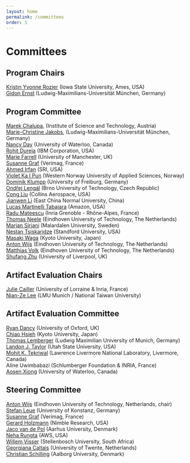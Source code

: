 ```yaml
---
layout: home
permalink: /committees
order: 1
---
```


# Committees


## Program Chairs

[Kristin Yvonne Rozier](https://www.aere.iastate.edu/kyrozier/) (Iowa State University, Ames, USA)  
[Gidon Ernst](https://www.sosy-lab.org/people/ernst/) (Ludwig-Maximilians-Universität München, Germany)  

## Program Committee

[Marek Chalupa](https://www.linkedin.com/in/marek-chalupa-46237b265), (Institute of Science and Technology, Austria)  
[Marie-Christine Jakobs](https://www.sosy-lab.org/people/jakobs/), (Ludwig-Maximilians-Universität München, Germany)  
[Nancy Day](https://cs.uwaterloo.ca/~nday/) (University of Waterloo, Canada)  
[Rohit Dureja](https://www.rohitdureja.com/) (IBM Corporation, USA)  
[Marie Farrell](https://mariefarrell.github.io/) (University of Manchester, UK)  
[Susanne Graf](https://www-verimag.imag.fr/~graf/) (Verimag, France)  
[Ahmed Irfan](https://ahmed-irfan.github.io/) (SRI, USA)  
[Violet Ka I Pun](https://violet.foldr.org/) (Western Norway University of Applied Sciences, Norway)  
[Dominik Klumpp](https://dominik-klumpp.net/) (University of Freiburg, Germany)  
[Ondřej Lengál](https://ondrik.github.io/) (Brno University of Technology, Czech Republic)  
[Cong Liu](http://loonwerks.com/people/cong-liu.html) (Collins Aerospace, USA)  
[Jianwen Li](https://lijwen2748.github.io/) (East China Normal University, China)  
[Lucas Martinelli Tabajara](https://www.linkedin.com/in/lucas-martinelli-tabajara-9b3733203/) (Amazon, USA)  
[Radu Mateescu](https://convecs.inria.fr/people/Radu.Mateescu/) (Inria Grenoble - Rhône-Alpes, France)  
[Thomas Neele](https://tneele.com/) (Eindhoven University of Technology, The Netherlands)  
[Marjan Sirjani](https://marjansirjani.github.io/Marjan-Sirjani/) (Malardalen University, Sweden)  
[Nestan Tsiskaridze](https://profiles.stanford.edu/nestan-tsiskaridze) (Standford University, USA)  
[Masaki Waga](https://www.fos.kuis.kyoto-u.ac.jp/~mwaga/) (Kyoto University, Japan)  
[Anton Wijs](https://www.win.tue.nl/~awijs/) (Eindhoven University of Technology, The Netherlands)  
[Matthias Volk](https://volkm.github.io/) (Eindhoven University of Technology, The Netherlands)  
[Shufang Zhu](https://shufang-zhu.github.io/) (University of Liverpool, UK)  

## Artifact Evaluation Chairs

[Julie Cailler](https://jcailler.github.io/) (University of Lorraine & Inria, France)  
[Nian-Ze Lee](https://www.sosy-lab.org/people/lee/) (LMU Munich / National Taiwan University)

## Artifact Evaluation Committee

[Ryan Dancy](https://github.com/ryandancy) (University of Oxford, UK)  
[Chiao	Hsieh](https://hc825b.github.io/) (Kyoto University, Japan)  
[Thomas Lemberger](https://www.sosy-lab.org/people/lemberger/) (Ludwig Maximilian University of Munich, Germany)  
[Landon J. Taylor](https://landonjtaylor.net/) (Utah State University, USA)  
[Mohit K. Tekriwal](https://mohittkr.github.io/) (Lawrence Livermore National Laboratory, Livermore, Canada)  
Aline Uwimbabazi (Schlumberger Foundation & INRIA, France)  
[Aosen	Xiong](https://github.com/Ao-senXiong) (University of Waterloo, Canada) 


## Steering Committee

[Anton Wijs](https://www.win.tue.nl/~awijs/) (Eindhoven University of Technology, Netherlands, chair)  
[Stefan Leue](https://www.sen.uni-konstanz.de/members/prof-dr-stefan-leue/) (University of Konstanz, Germany)  
[Susanne Graf](http://www-verimag.imag.fr/~graf/) (Verimag, France)  
[Gerard Holzmann](https://spinroot.com/gerard/) (Nimble Research, USA)  
[Jaco van de Pol](https://cs.au.dk/~jaco/) (Aarhus University, Denmark)  
[Neha Rungta](https://www.amazon.science/author/neha-rungta) (AWS, USA)  
[Willem Visser](http://www.cs.sun.ac.za/~wvisser/) (Stellenbosch University, South Africa)  
[Georgiana Caltais](https://www.georgianacaltais.com/) (University of Twente, Netherlands)  
[Christian Schilling](https://www.christianschilling.net/) (Aalborg University, Denmark)  
